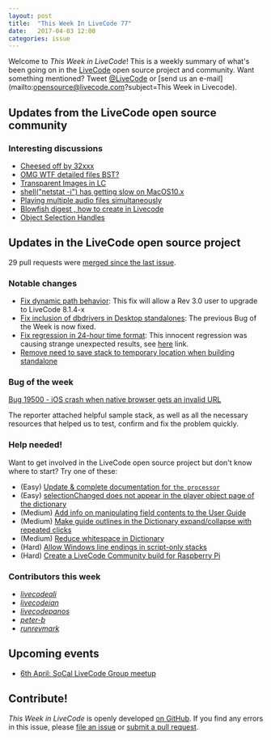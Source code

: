 ```yaml
---
layout: post
title:  "This Week In LiveCode 77"
date:   2017-04-03 12:00
categories: issue
---
```


Welcome to *This Week in LiveCode*!  This is a weekly summary of what's been
going on in the [LiveCode](https://livecode.com/) open source project and
community.  Want something mentioned?  Tweet
[@LiveCode](https://twitter.com/LiveCode) or
[send us an e-mail](mailto:opensource@livecode.com?subject=This Week in Livecode).

## Updates from the LiveCode open source community

<!---
### News & blog posts

- [tinyDictionary v0.7.7.7 by Bernd Niggemann has been released](https://www.mail-archive.com/use-livecode@lists.runrev.com/msg83246.html)
-->

### Interesting discussions

- [Cheesed off by 32xxx](https://www.mail-archive.com/use-livecode@lists.runrev.com/msg83554.html)
- [OMG WTF detailed files BST?](https://www.mail-archive.com/use-livecode@lists.runrev.com/msg83527.html)
- [Transparent Images in LC](https://www.mail-archive.com/use-livecode@lists.runrev.com/msg83508.html)
- [shell("netstat -i") has getting slow on MacOS10.x](https://www.mail-archive.com/use-livecode@lists.runrev.com/msg83489.html)
- [Playing multiple audio files simultaneously](https://www.mail-archive.com/use-livecode@lists.runrev.com/msg83470.html)
- [Blowfish digest , how to create in Livecode](https://www.mail-archive.com/use-livecode@lists.runrev.com/msg83412.html)
- [Object Selection Handles](https://www.mail-archive.com/use-livecode@lists.runrev.com/msg83400.html)
  
## Updates in the LiveCode open source project

29 pull requests were [merged since the last issue](https://github.com/search?utf8=✓&q=org%3Alivecode+is%3Apublic+is%3Apr+is%3Amerged+merged%3A2017-03-27..2017-04-02&type=Issues&ref=searchresults).

<!---
### New LiveCode releases

- [LiveCode 9.0-dp-6](https://downloads.livecode.com/livecode/#9_0_0)
-->

### Notable changes

- [Fix dynamic path behavior](https://github.com/livecode/livecode/pull/5325): This fix will allow a Rev 3.0 user to upgrade to LiveCode 8.1.4-x
- [Fix inclusion of dbdrivers in Desktop standalones](https://github.com/livecode/livecode/pull/5320): The previous Bug of the Week is now fixed.
- [Fix regression in 24-hour time format](https://github.com/livecode/livecode/pull/5316): This innocent regression was causing strange unexpected results, see [here](http://forums.livecode.com/viewtopic.php?t=29044&p=152683#p152683) link.
- [Remove need to save stack to temporary location when building standalone](https://github.com/livecode/livecode/pull/5314)


### Bug of the week

[Bug 19500 -  iOS crash when native browser gets an invalid URL](http://quality.livecode.com/show_bug.cgi?id=19500)

The reporter attached helpful sample stack, as well as all the necessary resources that helped us to test, confirm and fix the problem quickly.

### Help needed!

Want to get involved in the LiveCode open source project but don't know where
to start?  Try one of these:

- (Easy) [Update & complete documentation for `the processor`](http://quality.livecode.com/show_bug.cgi?id=17974)
- (Easy) [selectionChanged does not appear in the player object page of the dictionary](http://quality.livecode.com/show_bug.cgi?id=19083)
- (Medium) [Add info on manipulating field contents to the User Guide](http://quality.livecode.com/show_bug.cgi?id=18990)
- (Medium) [Make guide outlines in the Dictionary expand/collapse with repeated clicks](http://quality.livecode.com/show_bug.cgi?id=18184)
- (Medium) [Reduce whitespace in Dictionary](http://quality.livecode.com/show_bug.cgi?id=18278)
- (Hard) [Allow Windows line endings in script-only stacks](http://quality.livecode.com/show_bug.cgi?id=17810)
- (Hard) [Create a LiveCode Community build for Raspberry Pi](http://forums.livecode.com/viewtopic.php?f=76&t=27912)

### Contributors this week

- *[livecodeali](https://github.com/livecodeali)*
- *[livecodeian](https://github.com/livecodeian)*
- *[livecodepanos](https://github.com/livecodepanos)*
- *[peter-b](https://github.com/peter-b)*
- *[runrevmark](https://github.com/runrevmark)*

## Upcoming events

* [6th April: SoCal LiveCode Group meetup](http://forums.livecode.com/viewtopic.php?f=50&t=28970)

## Contribute!

*This Week in LiveCode* is openly developed
[on GitHub](https://github.com/livecode/this-week-in-livecode).
If you find any errors in this issue, please
[file an issue](https://github.com/livecode/this-week-in-livecode/issues) or
[submit a pull request](https://github.com/livecode/this-week-in-livecode/pulls).
